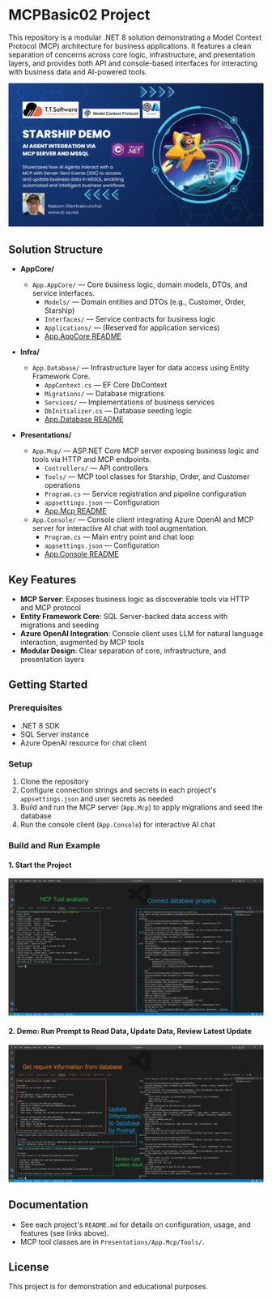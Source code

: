 # MCPBasic02 Project

This repository is a modular .NET 8 solution demonstrating a Model Context Protocol (MCP) architecture for business applications. It features a clean separation of concerns across core logic, infrastructure, and presentation layers, and provides both API and console-based interfaces for interacting with business data and AI-powered tools.

![Start Project](images/intro.png)

## Solution Structure

- **AppCore/**
  - `App.AppCore/` — Core business logic, domain models, DTOs, and service interfaces.
    - `Models/` — Domain entities and DTOs (e.g., Customer, Order, Starship)
    - `Interfaces/` — Service contracts for business logic
    - `Applications/` — (Reserved for application services)
    - [App.AppCore README](AppCore/App.AppCore/README.md)

- **Infra/**
  - `App.Database/` — Infrastructure layer for data access using Entity Framework Core.
    - `AppContext.cs` — EF Core DbContext
    - `Migrations/` — Database migrations
    - `Services/` — Implementations of business services
    - `DbInitializer.cs` — Database seeding logic
    - [App.Database README](Infra/App.Database/README.md)

- **Presentations/**
  - `App.Mcp/` — ASP.NET Core MCP server exposing business logic and tools via HTTP and MCP endpoints.
    - `Controllers/` — API controllers
    - `Tools/` — MCP tool classes for Starship, Order, and Customer operations
    - `Program.cs` — Service registration and pipeline configuration
    - `appsettings.json` — Configuration
    - [App.Mcp README](Presentations/App.Mcp/README.md)
  - `App.Console/` — Console client integrating Azure OpenAI and MCP server for interactive AI chat with tool augmentation.
    - `Program.cs` — Main entry point and chat loop
    - `appsettings.json` — Configuration
    - [App.Console README](Presentations/App.Console/README.md)

## Key Features
- **MCP Server**: Exposes business logic as discoverable tools via HTTP and MCP protocol
- **Entity Framework Core**: SQL Server-backed data access with migrations and seeding
- **Azure OpenAI Integration**: Console client uses LLM for natural language interaction, augmented by MCP tools
- **Modular Design**: Clear separation of core, infrastructure, and presentation layers

## Getting Started

### Prerequisites
- .NET 8 SDK
- SQL Server instance
- Azure OpenAI resource for chat client

### Setup
1. Clone the repository
2. Configure connection strings and secrets in each project's `appsettings.json` and user secrets as needed
3. Build and run the MCP server (`App.Mcp`) to apply migrations and seed the database
4. Run the console client (`App.Console`) for interactive AI chat

### Build and Run Example

#### 1. Start the Project
![Start Project](images/01start.png)

#### 2. Demo: Run Prompt to Read Data, Update Data, Review Latest Update
![Demo Run Prompt](images/02demo.png)

## Documentation
- See each project's `README.md` for details on configuration, usage, and features (see links above).
- MCP tool classes are in `Presentations/App.Mcp/Tools/`.

## License
This project is for demonstration and educational purposes.

